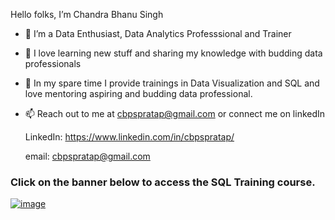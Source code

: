 Hello folks, I’m Chandra Bhanu Singh
- 👀 I’m a Data Enthusiast, Data Analytics Professsional and Trainer
- 🌱 I love learning new stuff and sharing my knowledge with budding data professionals
- 💞️ In my spare time I provide trainings in Data Visualization and SQL and love mentoring aspiring and budding data professional.
- 📫 Reach out to me at cbpspratap@gmail.com or connect me on linkedIn

     LinkedIn: https://www.linkedin.com/in/cbpspratap/

     email: cbpspratap@gmail.com

### Click on the banner below to access the SQL Training course.

[![image](https://user-images.githubusercontent.com/67796162/155576516-8894800e-56ae-4979-aa10-8e7d517748f0.png)](https://github.com/cbpspratap/SQLTraining/blob/main/README.md)

<!---
cbpspratap/cbpspratap is a ✨ special ✨ repository because its `README.md` (this file) appears on your GitHub profile.
You can click the Preview link to take a look at your changes.
--->
